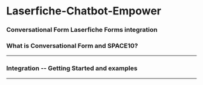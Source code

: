 # Laserfiche-Chatbot-Empower

### Conversational Form Laserfiche Forms integration

### What is Conversational Form and SPACE10?
---

### Integration -- Getting Started and examples
---
